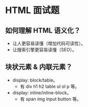 # HTML 面试题

## 如何理解 HTML 语义化？

- 让人更容易读懂（增加代码可读性）。
- 让搜索引擎更容易读懂（SEO）。

## 块状元素 & 内联元素？

- display: block/table。
  - 有 div h1 h2 table ul ol p 等。
- display: inline/inline-block。
  - 有 span img input button 等。
